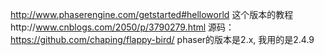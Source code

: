 http://www.phaserengine.com/getstarted#helloworld  这个版本的教程http://www.cnblogs.com/2050/p/3790279.html  源码：https://github.com/chaping/flappy-bird/   phaser的版本是2.x, 我用的是2.4.9
